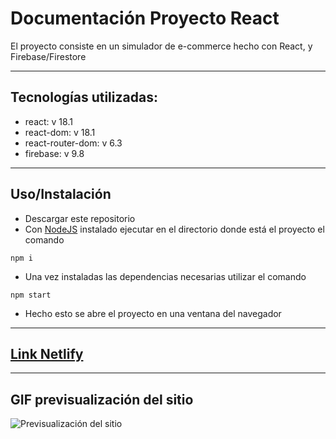 # Documentación Proyecto React
El proyecto consiste en un simulador de e-commerce hecho con React, y Firebase/Firestore
* * *
## Tecnologías utilizadas:

* react: v 18.1
* react-dom: v 18.1
* react-router-dom: v 6.3
* firebase: v 9.8

* * * 
## Uso/Instalación

* Descargar este repositorio
* Con [NodeJS](https://nodejs.org/es/) instalado ejecutar en el directorio donde está el proyecto el comando 
~~~
npm i
~~~
* Una vez instaladas las dependencias necesarias utilizar el comando 
~~~
npm start
~~~
* Hecho esto se abre el proyecto en una ventana del navegador

* * *
## [Link Netlify](https://melodic-bonbon-094457.netlify.app)
* * *
## GIF previsualización del sitio
![Previsualización del sitio](C:\Users\esteb\Downloads\ecommerceReact.gif)